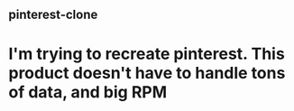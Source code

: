 ## pinterest-clone

# I'm trying to recreate pinterest. This product doesn't have to handle tons of data, and big RPM
